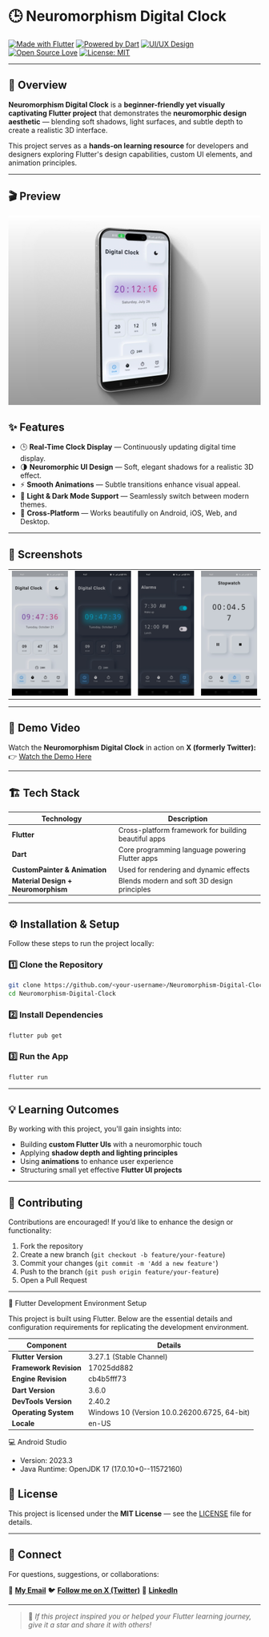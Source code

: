 # 🕒 Neuromorphism Digital Clock

[![Made with Flutter](https://img.shields.io/badge/Made%20with-Flutter-02569B?logo=flutter\&logoColor=white)](https://flutter.dev)
[![Powered by Dart](https://img.shields.io/badge/Powered%20by-Dart-0175C2?logo=dart\&logoColor=white)](https://dart.dev)
[![UI/UX Design](https://img.shields.io/badge/Design-Neuromorphism%20UI-ff69b4)]()
[![Open Source Love](https://badges.frapsoft.com/os/v2/open-source.svg?v=103)](https://opensource.org/)
[![License: MIT](https://img.shields.io/badge/License-MIT-green.svg)](LICENSE)

---

## 🧠 Overview

**Neuromorphism Digital Clock** is a **beginner-friendly yet visually captivating Flutter project** that demonstrates the **neuromorphic design aesthetic** — blending soft shadows, light surfaces, and subtle depth to create a realistic 3D interface.

This project serves as a **hands-on learning resource** for developers and designers exploring Flutter's design capabilities, custom UI elements, and animation principles.

---

## 🎬 Preview

<div align="center">
  
  ![Digital Clock](screenshots/iphone-tilted-zoom-out.png)
    
</div>


## ✨ Features

* 🕒 **Real-Time Clock Display** — Continuously updating digital time display.
* 🌗 **Neuromorphic UI Design** — Soft, elegant shadows for a realistic 3D effect.
* ⚡ **Smooth Animations** — Subtle transitions enhance visual appeal.
* 🧩 **Light & Dark Mode Support** — Seamlessly switch between modern themes.
* 📱 **Cross-Platform** — Works beautifully on Android, iOS, Web, and Desktop.

---

## 📸 Screenshots

<div align="left">
  <table>
    <tr>
      <td><img src="screenshots/image1.jpg" alt="Neuromorphic Clock Example 1" width="250"/></td>
      <td><img src="screenshots/image4.jpg" alt="Neuromorphic Clock Example 2" width="250"/></td>
      <td><img src="screenshots/image3.jpg" alt="Neuromorphic Clock Example 3" width="250"/></td>
      <td><img src="screenshots/image2.jpg" alt="Neuromorphic Clock Example 3" width="250"/></td>
    </tr>
  </table>
</div>

---

## 🎥 Demo Video

Watch the **Neuromorphism Digital Clock** in action on **X (formerly Twitter):**
👉 [Watch the Demo Here](https://x.com/KishanP07684084/status/1949116612566552703)

---

## 🏗️ Tech Stack

| Technology                          | Description                                          |
| ----------------------------------- | ---------------------------------------------------- |
| **Flutter**                         | Cross-platform framework for building beautiful apps |
| **Dart**                            | Core programming language powering Flutter apps      |
| **CustomPainter & Animation**       | Used for rendering and dynamic effects               |
| **Material Design + Neuromorphism** | Blends modern and soft 3D design principles          |

---

## ⚙️ Installation & Setup

Follow these steps to run the project locally:

### 1️⃣ Clone the Repository

```bash
git clone https://github.com/<your-username>/Neuromorphism-Digital-Clock.git
cd Neuromorphism-Digital-Clock
```

### 2️⃣ Install Dependencies

```bash
flutter pub get
```

### 3️⃣ Run the App

```bash
flutter run
```

---

## 💡 Learning Outcomes

By working with this project, you'll gain insights into:

* Building **custom Flutter UIs** with a neuromorphic touch
* Applying **shadow depth and lighting principles**
* Using **animations** to enhance user experience
* Structuring small yet effective **Flutter UI projects**

---

## 🤝 Contributing

Contributions are encouraged! If you’d like to enhance the design or functionality:

1. Fork the repository
2. Create a new branch (`git checkout -b feature/your-feature`)
3. Commit your changes (`git commit -m 'Add a new feature'`)
4. Push to the branch (`git push origin feature/your-feature`)
5. Open a Pull Request

---
🧠 Flutter Development Environment Setup

This project is built using Flutter. Below are the essential details and configuration requirements for replicating the development environment.

| Component              | Details                                      |
| ---------------------- | -------------------------------------------- |
| **Flutter Version**    | 3.27.1 (Stable Channel)                      |
| **Framework Revision** | 17025dd882                                   |
| **Engine Revision**    | cb4b5fff73                                   |
| **Dart Version**       | 3.6.0                                        |
| **DevTools Version**   | 2.40.2                                       |
| **Operating System**   | Windows 10 (Version 10.0.26200.6725, 64-bit) |
| **Locale**             | en-US                                        |


💻 Android Studio

* Version: 2023.3
* Java Runtime: OpenJDK 17 (17.0.10+0--11572160)


## 🪪 License

This project is licensed under the **MIT License** — see the [LICENSE](LICENSE) file for details.

---

## 💬 Connect

For questions, suggestions, or collaborations:

📧 **[My Email](coolmax17787@gmail.com)**
🐦 **[Follow me on X (Twitter)](https://x.com/KishanP07684084)**
💼 **[LinkedIn](https://www.linkedin.com/in/hom-bdr-pathak-01a3bb210)**

---

> 🌟 *If this project inspired you or helped your Flutter learning journey, give it a star and share it with others!*
